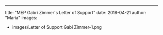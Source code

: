---
title:  "MEP Gabri Zimmer's Letter of Support"
date:   2018-04-21
author: "Maria"
images:
  - images/Letter of Support Gabi Zimmer-1.png
